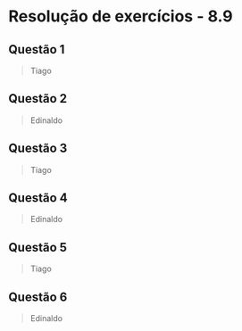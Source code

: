 #  Resolução de exercícios - 8.9 

##  Questão 1
> Tiago
## Questão 2
> Edinaldo

## Questão 3
> Tiago

## Questão 4
> Edinaldo

## Questão 5
> Tiago

## Questão 6
> Edinaldo

